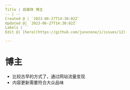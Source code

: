 ```yaml
---
Title | 自媒体 博主
-- | --
Created @ | `2023-06-27T14:30:02Z`
Updated @| `2023-06-27T14:30:02Z`
Labels | ``
Edit @| [here](https://github.com/junxnone/i/issues/12)

---
```

# 博主
- 比较古早的方式了，通过网站流量变现
- 内容更新需要符合大众品味

